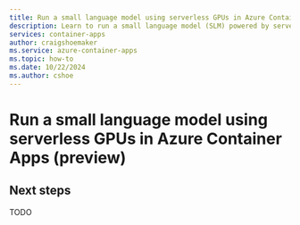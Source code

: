 ```yaml
---
title: Run a small language model using serverless GPUs in Azure Container Apps (preview)
description: Learn to run a small language model (SLM) powered by serverless GPUs in Azure Container Apps.
services: container-apps
author: craigshoemaker
ms.service: azure-container-apps
ms.topic: how-to
ms.date: 10/22/2024
ms.author: cshoe
---
```


# Run a small language model using serverless GPUs in Azure Container Apps (preview)

## Next steps

TODO